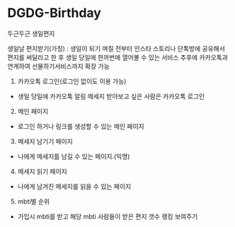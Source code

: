 # DGDG-Birthday
두근두근 생일편지

생일날 편지받기(가칭)
: 생일이 되기 며칠 전부터 인스타 스토리나 단톡방에 공유해서 편지를 써달라고 한 후 생일 당일에 한꺼번에 열어볼 수 있는 서비스
추후에 카카오톡과 연계하여 선물하기서비스까지 확장 가능

1. 카카오톡 로그인(로그인 없이도 이용 가능)
- 생일 당일에 카카오톡 알림 메세지 받아보고 싶은 사람은 카카오톡 로그인
2. 메인 페이지
- 로그인 하거나 링크를 생성할 수 있는 메인 페이지
3. 메세지 남기기 페이지
- 나에게 메세지를 남길 수 있는 페이지.(익명)
4. 메세지 읽기 페이지
- 나에게 남겨진 메세지를 읽을 수 있는 페이지
5. mbti별 순위
- 가입시 mbti를 받고 해당 mbti 사람들이 받은 편지 갯수 랭킹 보여주기
